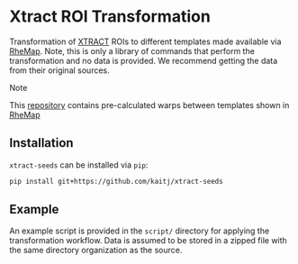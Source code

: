 # Xtract ROI Transformation

Transformation of [XTRACT] ROIs to different templates made available via [RheMap].
Note, this is only a library of commands that perform the transformation and no data
is provided. We recommend getting the data from their original sources.

> [!Note]
> This [repository] contains pre-calculated warps between templates shown in [RheMap]

## Installation

`xtract-seeds` can be installed via `pip`:

```sh
pip install git+https://github.com/kaitj/xtract-seeds
```

## Example

An example script is provided in the `script/` directory for applying
the transformation workflow. Data is assumed to be stored in a zipped
file with the same directory organization as the source.

[XTRACT]: https://fsl.fmrib.ox.ac.uk/fsl/docs/#/diffusion/xtract
[RheMap]: https://github.com/PRIME-RE/RheMAP
[repository]: https://gin.g-node.org/ChrisKlink/RheMAP/src/master
